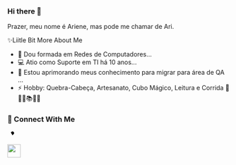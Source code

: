 ### Hi there 👋
Prazer, meu nome é Ariene, mas pode me chamar de Ari.


✨Liitle Bit More About Me

- 🔭 Dou formada em Redes de Computadores...
- 💻 Atio como Suporte em TI há 10 anos...
- 🌱 Estou aprimorando meus conhecimento para migrar para área de QA  ...
- ⚡ Hobby:  Quebra-Cabeça, Artesanato, Cubo Mágico, Leitura e Corrida  🧮🎨🎲📚🏃‍♀️


<div class="markdown-heading" dir="auto"><h3 class="heading-element" dir="auto">👥 Connect With Me</h3><a id="user-content--connect-with-me" class="anchor" aria-label="Permalink: 👥 Connect With Me" href="#-connect-with-me"><svg class="octicon octicon-link" viewBox="0 0 16 16" version="1.1" width="16" height="16" aria-hidden="true"><path d="m7.775 3.275 1.25-1.25a3.5 3.5 0 1 1 4.95 4.95l-2.5 2.5a3535001495075175100101810427517510011042018 1.998 1.998 0 0 0 2.83 0l2.5-2.5a2.002 2.002 0 0 0-2.83-2.83l-1.25 1.25a.7517510011042018.751.751 0 0 1-.018-1.042Zm-4.69 9.64a1.998 1.998 0 0 0 2.83 0l1.25-1.25a.7517510011042018.751.751 0 0 1 .018 1.042l-1.25 1.25a3.5 3.5 0 1 1-4.95-4.95l2.5-2.5a3535001495075175100101810427517510011042018 1.998 1.998 0 0 0-2.83 0l-2.5 2.5a1.998 1.998 0 0 0 0 2.83Z"></path></svg></a></div>
<p dir="auto"><a href="https://www.linkedin.com/in/arienekoike/" rel="nofollow"><img src="https://camo.githubusercontent.com/29ba59dbf61686238096822c7de916a9b41c40bf362b70e7f2c609551ce8f656/68747470733a2f2f696d672e736869656c64732e696f2f62616467652f6c696e6b6564696e2d2532333030373742352e7376673f7374796c653d666f722d7468652d6261646765266c6f676f3d6c696e6b6564696e266c6f676f436f6c6f723d7768697465" height="30px" data-canonical-src="https://img.shields.io/badge/linkedin-%230077B5.svg?style=for-the-badge&amp;logo=linkedin&amp;logoColor=white" style="max-width: 100%;"></a></p>
</article>
  </div>
</div>
